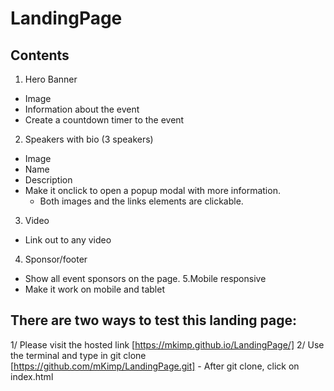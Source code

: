 # LandingPage
## Contents

1. Hero Banner
  - Image
  - Information about the event
  - Create a countdown timer to the event
2. Speakers with bio (3 speakers)
  - Image
  - Name
  - Description
  - Make it onclick to open a popup modal with more information.
    - Both images and the links elements are clickable. 
3. Video
  - Link out to any video
4. Sponsor/footer
  - Show all event sponsors on the page. 
5.Mobile responsive
  - Make it work on mobile and tablet

## There are two ways to test this landing page:
1/ Please visit the hosted link [https://mkimp.github.io/LandingPage/]
2/ Use the terminal and type in git clone [https://github.com/mKimp/LandingPage.git] 
      - After git clone, click on index.html

